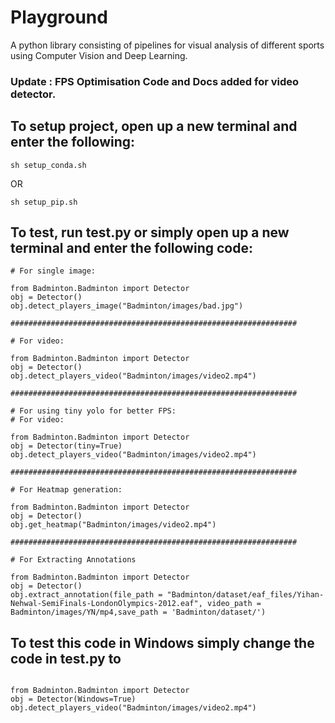 # Playground
A python library consisting of pipelines for visual analysis of different sports using Computer Vision and Deep Learning.

### Update : FPS Optimisation Code and Docs added for video detector.

## To setup project, open up a new terminal and enter the following:
```
sh setup_conda.sh
```
OR
```
sh setup_pip.sh
```

## To test, run test.py or simply open up a new terminal and enter the following code: 
```
# For single image:

from Badminton.Badminton import Detector
obj = Detector()
obj.detect_players_image("Badminton/images/bad.jpg")

################################################################

# For video:

from Badminton.Badminton import Detector
obj = Detector()
obj.detect_players_video("Badminton/images/video2.mp4")

################################################################

# For using tiny yolo for better FPS:
# For video:

from Badminton.Badminton import Detector
obj = Detector(tiny=True)
obj.detect_players_video("Badminton/images/video2.mp4")

################################################################

# For Heatmap generation:

from Badminton.Badminton import Detector
obj = Detector()
obj.get_heatmap("Badminton/images/video2.mp4")

################################################################

# For Extracting Annotations

from Badminton.Badminton import Detector
obj = Detector()
obj.extract_annotation(file_path = "Badminton/dataset/eaf_files/Yihan-Nehwal-SemiFinals-LondonOlympics-2012.eaf", video_path = Badminton/images/YN/mp4,save_path = 'Badminton/dataset/')

```

## To test this code in Windows simply change the code in test.py to

```

from Badminton.Badminton import Detector
obj = Detector(Windows=True)
obj.detect_players_video("Badminton/images/video2.mp4")

```
